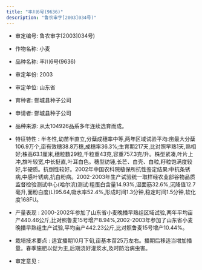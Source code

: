 ```yaml
---
title: "丰川6号(9636)"
description: "鲁农审字[2003]034号)"
---
```

* 审定编号:  鲁农审字[2003]034号)

*  作物名称:  小麦

*  品种名称:  丰川6号(9636)

*  审定年份:  2003

*  审定单位:  山东省

* 育种者:  鄄城县种子公司

*  申请者:  鄄城县种子公司

*  品种来源:  从太104926品系多年连续选育而成。

*  特征特性 : 
半冬性,幼苗半直立,分蘖成穗率中等,两年区域试验平均:亩最大分蘖106.9万个,亩有效穗38.8万穗,成穗率36.3%;生育期217天,比对照早熟1天,熟相好;株高63.1厘米,穗粒数29粒,千粒重43克,容重757.3克/升。株型紧凑,叶片上冲,旗叶较宽,中长挺直,叶耳白色。穗型纺锤,长芒、白壳、白粒,籽粒饱满度较好,半硬质。抗倒性较好。2002年中国农科院植保所抗性鉴定结果:中抗条锈病,中感叶锈病,抗白粉病。2002-2003年生产试验统一取样经农业部谷物品质监督检验测试中心(哈尔滨)测试:粗蛋白含量14.93%,湿面筋32.6%,沉降值12.7毫升,面粉白度(L)95.64,吸水率52.4%,形成时间1.3分钟,稳定时间1.5分钟,软化度168FU。
 
*  产量表现 : 
2000-2002年参加了山东省小麦晚播早熟组区域试验,两年平均亩产440.46公斤,比对照鲁麦15号增产8.94%,2002-2003年参加了山东省小麦晚播早熟组生产试验,平均亩产442.23公斤,比对照鲁麦15号增产10.44%。

*  栽培技术要点 : 
适宜播期10月下旬,亩基本苗25万左右。播期后移适当增加播量。春季施肥以促为主,后期浇好灌浆水,及时防治病虫害。

*  审定意见 : 

